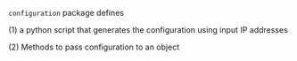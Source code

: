 ```configuration``` package defines 

(1) a python script that generates the configuration using input IP addresses

(2) Methods to pass configuration to an object